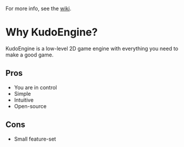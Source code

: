 For more info, see the [wiki](https://github.com/kubgus/KudoEngine/wiki).

# Why KudoEngine?
KudoEngine is a low-level 2D game engine with everything you need to make a good game.  
  
## Pros
* You are in control
* Simple
* Intuitive
* Open-source
## Cons
* Small feature-set
